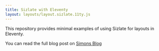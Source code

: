 ```yaml
---
title: Sizlate with Eleventy
layout: layouts/layout.sizlate.11ty.js
---
```


This repository provides minimal examples of using Sizlate for layouts in Eleventy. 

You can read the full blog post on [Simons Blog](https://simonmcmanus.com/posts/eleventy-layouts-with-sizlate/)